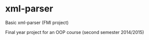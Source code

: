 # xml-parser
Basic xml-parser (FMI project)

Final year project for an OOP course (second semester 2014/2015)
